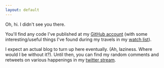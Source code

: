 ```yaml
---
layout: default
---
```


Oh, hi. I didn't see you there.

You'll find any code I've published at my <a href="http://github.com/jasoncodes" rel="me">GitHub account</a>
(with some interesting/useful things I've found during my travels in my [watch list][github-watch]).

I expect an actual blog to turn up here eventually. (Ah, laziness. Where would I be without it?). Until then, you can find my random comments and retweets on various happenings in my <a href="http://twitter.com/jasoncodes" rel="me">twitter stream</a>.

[github-watch]: http://github.com/jasoncodes/following
